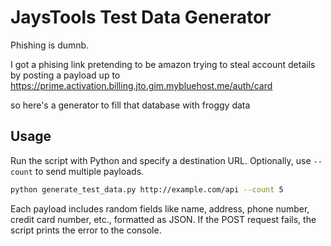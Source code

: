 # JaysTools Test Data Generator

Phishing is dumnb.

I got a phising link pretending to be amazon trying to steal account details by posting a payload up to https://prime.activation.billing.jto.gim.mybluehost.me/auth/card

so here's a generator to fill that database with froggy data


## Usage

Run the script with Python and specify a destination URL. Optionally, use `--count` to send multiple payloads.

```bash
python generate_test_data.py http://example.com/api --count 5
```

Each payload includes random fields like name, address, phone number, credit card number, etc., formatted as JSON. If the POST request fails, the script prints the error to the console.
